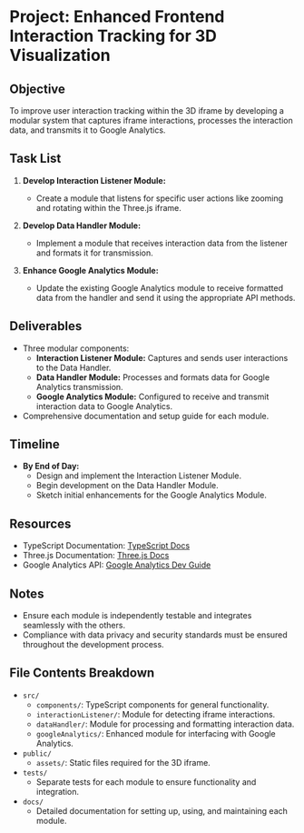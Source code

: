 # Project: Enhanced Frontend Interaction Tracking for 3D Visualization

## Objective
To improve user interaction tracking within the 3D iframe by developing a modular system that captures iframe interactions, processes the interaction data, and transmits it to Google Analytics.

## Task List
1. **Develop Interaction Listener Module:**
   - Create a module that listens for specific user actions like zooming and rotating within the Three.js iframe.

2. **Develop Data Handler Module:**
   - Implement a module that receives interaction data from the listener and formats it for transmission.

3. **Enhance Google Analytics Module:**
   - Update the existing Google Analytics module to receive formatted data from the handler and send it using the appropriate API methods.

## Deliverables
- Three modular components:
  - **Interaction Listener Module:** Captures and sends user interactions to the Data Handler.
  - **Data Handler Module:** Processes and formats data for Google Analytics transmission.
  - **Google Analytics Module:** Configured to receive and transmit interaction data to Google Analytics.
- Comprehensive documentation and setup guide for each module.

## Timeline
- **By End of Day:**
  - Design and implement the Interaction Listener Module.
  - Begin development on the Data Handler Module.
  - Sketch initial enhancements for the Google Analytics Module.

## Resources
- TypeScript Documentation: [TypeScript Docs](https://www.typescriptlang.org/docs/)
- Three.js Documentation: [Three.js Docs](https://threejs.org/docs/)
- Google Analytics API: [Google Analytics Dev Guide](https://developers.google.com/analytics)

## Notes
- Ensure each module is independently testable and integrates seamlessly with the others.
- Compliance with data privacy and security standards must be ensured throughout the development process.

## File Contents Breakdown
- `src/`
  - `components/`: TypeScript components for general functionality.
  - `interactionListener/`: Module for detecting iframe interactions.
  - `dataHandler/`: Module for processing and formatting interaction data.
  - `googleAnalytics/`: Enhanced module for interfacing with Google Analytics.
- `public/`
  - `assets/`: Static files required for the 3D iframe.
- `tests/`
  - Separate tests for each module to ensure functionality and integration.
- `docs/`
  - Detailed documentation for setting up, using, and maintaining each module.
